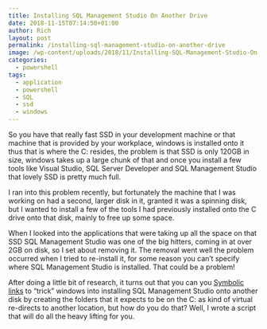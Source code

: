```yaml
---
title: Installing SQL Management Studio On Another Drive
date: 2018-11-15T07:14:50+01:00
author: Rich
layout: post
permalink: /installing-sql-management-studio-on-another-drive
image: /wp-content/uploads/2018/11/Installing-SQL-Management-Studio-On-Another-Drive-1200x280.png
categories:
  - powershell
tags:
  - application
  - powershell
  - SQL
  - ssd
  - windows
---
```


So you have that really fast SSD in your development machine or that machine that is provided by your workplace, windows is installed onto it thus that is where the C: resides, the problem is that SSD is only 120GB in size, windows takes up a large chunk of that and once you install a few tools like Visual Studio, SQL Server Developer and SQL Management Studio that lovely SSD is pretty much full.

I ran into this problem recently, but fortunately the machine that I was working on had a second, larger disk in it, granted it was a spinning disk, but I wanted to install a few of the tools I had previously installed onto the C drive onto that disk, mainly to free up some space.

When I looked into the applications that were taking up all the space on that SSD SQL Management Studio was one of the big hitters, coming in at over 2GB on disk, so I set about removing it. The removal went well the problem occurred when I tried to re-install it, for some reason you can&#8217;t specify where SQL Management Studio is installed. That could be a problem!

After doing a little bit of research, it turns out that you can you [Symbolic links](https://en.wikipedia.org/wiki/Symbolic_link) to &#8220;trick&#8221; windows into installing SQL Management Studio onto another disk by creating the folders that it expects to be on the C: as kind of virtual re-directs to another location, but how do you do that? Well, I wrote a script that will do all the heavy lifting for you.
